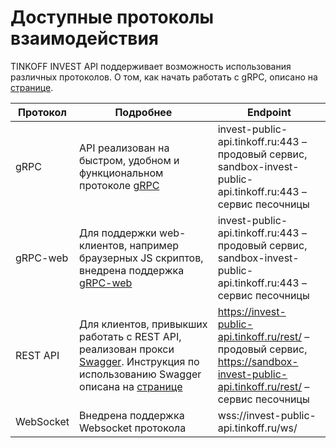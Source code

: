 # Доступные протоколы взаимодействия

TINKOFF INVEST API поддерживает возможность использования различных протоколов.
О том, как начать работать с gRPC, описано на [странице](/src/docs/grpc.md).

| Протокол | Подробнее| Endpoint |
|----------|----------|----------|
| gRPC   | API реализован на быстром, удобном и функциональном протоколе [gRPC](https://grpc.io/docs/) | invest-public-api.tinkoff.ru:443 – продовый сервис,</br>sandbox-invest-public-api.tinkoff.ru:443 – сервис песочницы |
| gRPC-web   | Для поддержки web-клиентов, например браузерных JS скриптов, внедрена поддержка [gRPC-web](https://grpc.io/docs/platforms/web/basics/)  | invest-public-api.tinkoff.ru:443 – продовый сервис,</br>sandbox-invest-public-api.tinkoff.ru:443 – сервис песочницы |
| REST API   | Для клиентов, привыкших работать с REST API, реализован прокси [Swagger](https://tinkoff.github.io/investAPI/swagger-ui/). Инструкция по использованию Swagger описана на [странице](/src/docs/swagger.md)| https://invest-public-api.tinkoff.ru/rest/ – продовый сервис, </br>https://sandbox-invest-public-api.tinkoff.ru/rest/ – сервис песочницы
| WebSocket   |Внедрена поддержка Websocket протокола  | wss://invest-public-api.tinkoff.ru/ws/ |
